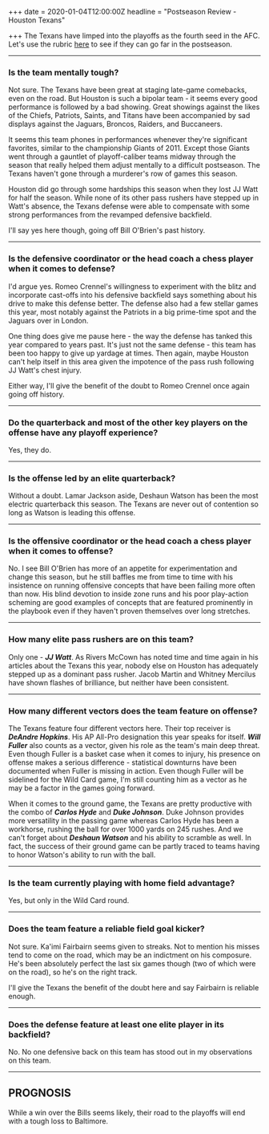 +++
date = 2020-01-04T12:00:00Z
headline = "Postseason Review - Houston Texans"

+++
The Texans have limped into the playoffs as the fourth seed in the AFC. Let's use the rubric [here](https://owlpicks.com/posts/postseason-review-team-assessment-rubric/ "Rubric") to see if they can go far in the postseason.

***

### Is the team mentally tough?

Not sure. The Texans have been great at staging late-game comebacks, even on the road. But Houston is such a bipolar team - it seems every good performance is followed by a bad showing. Great showings against the likes of the Chiefs, Patriots, Saints, and Titans have been accompanied by sad displays against the Jaguars, Broncos, Raiders, and Buccaneers.

It seems this team phones in performances whenever they're significant favorites, similar to the championship Giants of 2011. Except those Giants went through a gauntlet of playoff-caliber teams midway through the season that really helped them adjust mentally to a difficult postseason. The Texans haven't gone through a murderer's row of games this season.

Houston did go through some hardships this season when they lost JJ Watt for half the season. While none of its other pass rushers have stepped up in Watt's absence, the Texans defense were able to compensate with some strong performances from the revamped defensive backfield.

I'll say yes here though, going off Bill O'Brien's past history.

***

### Is the defensive coordinator or the head coach a chess player when it comes to defense?

I'd argue yes. Romeo Crennel's willingness to experiment with the blitz and incorporate cast-offs into his defensive backfield says something about his drive to make this defense better. The defense also had a few stellar games this year, most notably against the Patriots in a big prime-time spot and the Jaguars over in London.

One thing does give me pause here - the way the defense has tanked this year compared to years past. It's just not the same defense - this team has been too happy to give up yardage at times. Then again, maybe Houston can't help itself in this area given the impotence of the pass rush following JJ Watt's chest injury.

Either way, I'll give the benefit of the doubt to Romeo Crennel once again going off history.

***

### Do the quarterback and most of the other key players on the offense have any playoff experience?

Yes, they do.

***

### Is the offense led by an elite quarterback?

Without a doubt. Lamar Jackson aside, Deshaun Watson has been the most electric quarterback this season. The Texans are never out of contention so long as Watson is leading this offense.

***

### Is the offensive coordinator or the head coach a chess player when it comes to offense?

No. I see Bill O'Brien has more of an appetite for experimentation and change this season, but he still baffles me from time to time with his insistence on running offensive concepts that have been failing more often than now. His blind devotion to inside zone runs and his poor play-action scheming are good examples of concepts that are featured prominently in the playbook even if they haven't proven themselves over long stretches. 

***

### How many elite pass rushers are on this team?

Only one - **_JJ Watt_**. As Rivers McCown has noted time and time again in his articles about the Texans this year, nobody else on Houston has adequately stepped up as a dominant pass rusher. Jacob Martin and Whitney Mercilus have shown flashes of brilliance, but neither have been consistent.

***

### How many different vectors does the team feature on offense?

The Texans feature four different vectors here. Their top receiver is **_DeAndre Hopkins_**. His AP All-Pro designation this year speaks for itself. **_Will Fuller_** also counts as a vector, given his role as the team's main deep threat. Even though Fuller is a basket case when it comes to injury, his presence on offense makes a serious difference - statistical downturns have been documented when Fuller is missing in action. Even though Fuller will be sidelined for the Wild Card game, I'm still counting him as a vector as he may be a factor in the games going forward.

When it comes to the ground game, the Texans are pretty productive with the combo of **_Carlos Hyde_** and **_Duke Johnson_**. Duke Johnson provides more versatility in the passing game whereas Carlos Hyde has been a workhorse, rushing the ball for over 1000 yards on 245 rushes.  And we can't forget about **_Deshaun Watson_** and his ability to scramble as well. In fact, the success of their ground game can be partly traced to teams having to honor Watson's ability to run with the ball.

***

### Is the team currently playing with home field advantage?

Yes, but only in the Wild Card round.

***

### Does the team feature a reliable field goal kicker?

Not sure. Ka'imi Fairbairn seems given to streaks. Not to mention his misses tend to come on the road, which may be an indictment on his composure. He's been absolutely perfect the last six games though (two of which were on the road), so he's on the right track. 

I'll give the Texans the benefit of the doubt here and say Fairbairn is reliable enough.

***

### Does the defense feature at least one elite player in its backfield?

No. No one defensive back on this team has stood out in my observations on this team. 

***

## PROGNOSIS

While a win over the Bills seems likely, their road to the playoffs will end with a tough loss to Baltimore.